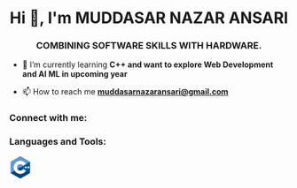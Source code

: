 <h1 align="center">Hi 👋, I'm MUDDASAR NAZAR ANSARI</h1>
<h3 align="center">COMBINING SOFTWARE SKILLS WITH HARDWARE.</h3>


- 🌱 I’m currently learning **C++ and want to explore Web Development and AI ML in upcoming year**

- 📫 How to reach me **muddasarnazaransari@gmail.com**

<h3 align="left">Connect with me:</h3>
<p align="left">

<h3 align="left">Languages and Tools:</h3>
<p align="left"> <a href="https://www.w3schools.com/cpp/" target="_blank" rel="noreferrer"> <img src="https://raw.githubusercontent.com/devicons/devicon/master/icons/cplusplus/cplusplus-original.svg" alt="cplusplus" width="40" height="40"/> </a> </p>


